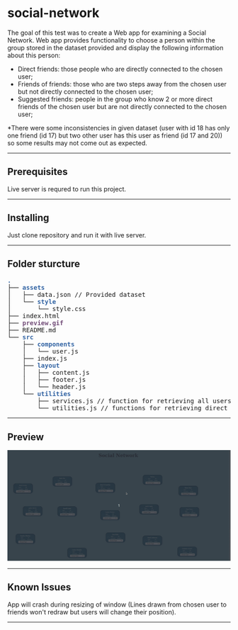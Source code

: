 # social-network
The goal of this test was to create a Web app for examining a Social Network. Web app provides functionality to choose a person within the group stored in the dataset provided and display the following information about this person:

* Direct friends: those people who are directly connected to the chosen user;<br>
* Friends of friends: those who are two steps away from the chosen user but not directly connected to the chosen user;<br>
* Suggested friends: people in the group who know 2 or more direct friends of the chosen user but are not directly connected to the chosen user;

*There were some inconsistencies in given dataset (user with id 18 has only one friend (id 17) but two other user has this user as friend (id 17 and 20)) so some results may not come out as expected.
___
## Prerequisites
Live server is requred to run this project.
___
## Installing
Just clone repository and run it with live server.
___
## Folder sturcture
<pre><font color="#3465A4"><b>.</b></font>
├── <font color="#3465A4"><b>assets</b></font>
│   ├── data.json // Provided dataset
│   └── <font color="#3465A4"><b>style</b></font>
│       └── style.css
├── index.html
├── <font color="#75507B"><b>preview.gif</b></font>
├── README.md
└── <font color="#3465A4"><b>src</b></font>
    ├── <font color="#3465A4"><b>components</b></font>
    │   └── user.js
    ├── index.js
    ├── <font color="#3465A4"><b>layout</b></font>
    │   ├── content.js
    │   ├── footer.js
    │   └── header.js
    └── <font color="#3465A4"><b>utilities</b></font>
        ├── services.js // function for retrieving all users 
        └── utilities.js // functions for retrieving direct friends, friends of friends and suggested friends.
</pre>
___
## Preview 
![](preview.gif)
___
## Known Issues 
App will crash during resizing of window (Lines drawn from chosen user to friends won't redraw but users will change their position).
___